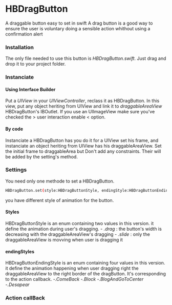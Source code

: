 # HBDragButton
A draggable button easy to set in swift
A drag button is a good way to ensure the user is voluntary doing a sensible action whithout using a confirmation alert


### Installation

The only file needed to use this button is *HBDragButton.swift*.
Just drag and drop it to your project folder.


### Instanciate

#### Using Interface Builder

Put a *UIView* in your *UIViewController*, reclass it as HBDragButton. In this view, put any object heriting from UIView and link it to *draggableAreaView* HBDragButton's IBOutlet. If you use an UIImageView make sure you've checked the > user interaction enable < option.

#### By code

Instanciate a HBDragButton has you do it for a UIView set his frame, and instanciate an object heriting from UIView has his draggableAreaView. Set the initial frame to draggableArea but Don't add any constraints. Their will be added by the setting's method.


### Settings

You need only one methode to set a HBDragButton. 
```sh
HBDragButton.set(style:HBDragButtonStyle, endingStyle:HBDragButtonEndingStyle)
```

you have different style of animation for the button.

#### Styles

HBDragButtonStyle is an enum containing two values in this version. it define the animation during user's dragging.
	- *.drag* : the button's width is decreasing with the draggableAreaView's dragging
	- *.slide* : only the draggableAreaView is movving when user is dragging it

#### endingStyles

HBDragButtonEndingStyle is an enum containing four values in this version. it define the animation happening when user dragging right the draggableAreaView to the right border of the dragButton. It's corresponding to the action callback.
	-*.ComeBack*
	-*.Block*
	-*.BlogAndGoToCenter*
	-*.Desapear*


### Action callBack

